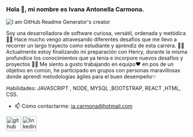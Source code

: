 ### Hola 🙋‍, mi nombre es Ivana Antonella Carmona.

![I am GitHub Readme Generator's creator](https://danielmaldonado.com.ar/wp-content/uploads/2019/05/github-octocat-360x240.png)

Soy una desarrolladora de software curiosa, versátil, ordenada y metódica 👩‍💻 Hace mucho vengo atravesando diferentes desafíos que me llevo a recorrer un largo trayecto como estudiante y aprendiz de esta carrera.
🚀🚀
Actualmente estoy finalizando mi preparación con Henry, durante la misma profundice los conocimientos que ya tenia e incorpore nuevos desafíos y proyectos 🦸‍♀️
Me siento a gusto trabajando en equipo❤️️ en pos de un objetivo en común, he participado en grupos con personas maravillosas donde aprendí metodologías ágiles para el buen desempeño✨

Habilidades: JAVASCRIPT , NODE, MYSQL ,BOOTSTRAP,  REACT ,HTML, CSS.

- 📫 Cómo contactarme: ia.carmona@hotmail.com 


[<img src='https://cdn.jsdelivr.net/npm/simple-icons@3.0.1/icons/github.svg' alt='github' height='40'>](https://github.com/https://github.com/antonella-carmona)  [<img src='https://cdn.jsdelivr.net/npm/simple-icons@3.0.1/icons/linkedin.svg' alt='linkedin' height='40'>](https://www.linkedin.com/in/https://www.linkedin.com/in/antonella-carmona-5a166520a//)  

  




